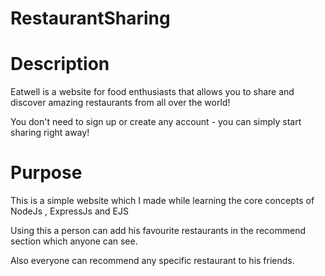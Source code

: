 # RestaurantSharing

# Description 
Eatwell is a website for food enthusiasts that allows you to share and discover amazing restaurants from all over the world!

You don't need to sign up or create any account - you can simply start sharing right away!


# Purpose
This is a simple website which I made while learning the core concepts of NodeJs , ExpressJs and EJS

Using this a person can add his favourite restaurants in the recommend section which anyone can see.

Also everyone can recommend any specific restaurant  to his friends.
